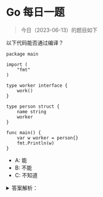 # Go 每日一题

> 今日（2023-06-13）的题目如下

以下代码能否通过编译？

```golang
package main

import (
	"fmt"
)

type worker interface {
	work()
}

type person struct {
	name string
	worker
}

func main() {
	var w worker = person{}
	fmt.Println(w)
}
```

- A: 能
- B: 不能
- C: 不知道


<details>
<summary>答案解析：</summary>
<div>

这里答错的原因在于 worker 是一个接口，如果是一个普通的类型，相信大家会答对。一个结构体竟然可以嵌入一个接口？！

### 01

我们都知晓 Go 没有继承，但可以通过内嵌类型模拟部分继承的功能。大家要记住，接口也是类型，自然也将它作为嵌入类型。如果题目的 person 接口体改为：

```golang
type person struct {
	name string
	worker worker
}
```

相信会有更多人答对，这和嵌入类型唯一的区别在于是否显示指定了字段名，其他并无区别。

将接口作为嵌入类型可能让人感觉有些奇怪：那这个类型不是默认就实现了这个接口？！确实是这样的，所以才有了题目中这一句能编译通过：

```golang
var w worker = person{}
```

只不过，因为实例化 person 时，没有给 worker 指定值，因此 person 中的 worker 是 nil，调用它的话会报错，但编译是没问题的。

### 02

有人可能要问，嵌入接口有实际用途吗？我找一个标准库中的例子。

在 sort 包中，有一个接口：Interface

```golang
type Interface interface {
	// Len is the number of elements in the collection.
	Len() int
	// Less reports whether the element with
	// index i should sort before the element with index j.
	Less(i, j int) bool
	// Swap swaps the elements with indexes i and j.
	Swap(i, j int)
}
```

这是用于排序的。还有另外一个结构体：[reverse](https://docs.studygolang.com/src/sort/sort.go?s=7078:7105#L239)

```golang
type reverse struct {
	// This embedded Interface permits Reverse to use the methods of
	// another Interface implementation.
	Interface
}
```

它就内嵌了一个 Interface，用于排序的反转。

而内嵌接口的关键在于如何给这个内嵌的接口赋值。sort 包有一个函数：Reverse

```golang
func Reverse(data Interface) Interface {
	return &reverse{data}
}
```

其中实例化 reverse 时，直接通过传递的 Interface 实例赋值给 reverse 的内嵌接口，然后 reverse 类型可以有选择的重新实现内嵌的 Interface 的方法。比如 Less 方法：

```golang
func (r reverse) Less(i, j int) bool {
	return r.Interface.Less(j, i)
}
```

### 03

回到上面的题目，如果我们通过实例化的 w 调用 work 方法会报错：

```golang
var w worker = person{}
w.work()	// panic
```

和上面 reverse 类似，你需要给 person 中的 worker 实例化，也就是需要一个实现了 worker 接口的类型实例。比如：

```golang
type student struct{
    name string
}

func (s student) work() {
    fmt.Println("I am ", s.name, ", I am learning")
}
```

然后这样实例化 person：

```golang
var w worker = person{worker: student{"polarisxu"}}
```

你掌握了吗？

答案解析来自：[https://polarisxu.studygolang.com/posts/go/action/weekly-question-analysis-embed-interface/](https://polarisxu.studygolang.com/posts/go/action/weekly-question-analysis-embed-interface/)

---

### 3 楼

struct 中竟然能直接嵌入interface，学习到了。同时了解到了一种struct中嵌入interface的使用场景。

### 5 楼

struct中内嵌接口 和 实例化接口。关键在于 内嵌类型 实现了接口。一个类似继承，一个就是普通的组合。worker woker写法会让结构体增加一级

### 26 楼

Embedding Interfaces in Go (Golang)
- [https://golangbyexample.com/embedding-interfaces-go/](https://golangbyexample.com/embedding-interfaces-go/)
- [https://eli.thegreenplace.net/2020/embedding-in-go-part-1-structs-in-structs/](https://eli.thegreenplace.net/2020/embedding-in-go-part-1-structs-in-structs/)


</div>
</details>
